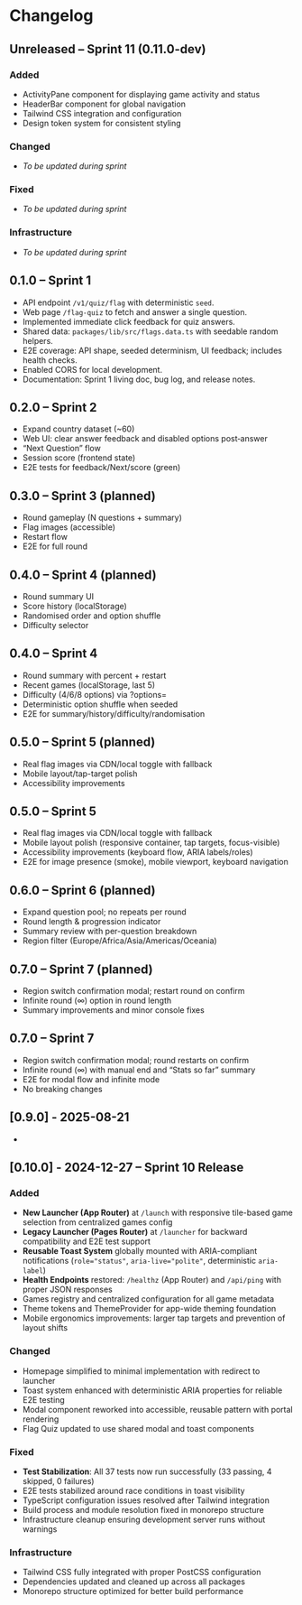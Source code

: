 # Changelog

## Unreleased – Sprint 11 (0.11.0-dev)

### Added
- ActivityPane component for displaying game activity and status
- HeaderBar component for global navigation
- Tailwind CSS integration and configuration
- Design token system for consistent styling

### Changed
- *To be updated during sprint*

### Fixed
- *To be updated during sprint*

### Infrastructure
- *To be updated during sprint*
## 0.1.0 – Sprint 1
- API endpoint `/v1/quiz/flag` with deterministic `seed`.
- Web page `/flag-quiz` to fetch and answer a single question.
- Implemented immediate click feedback for quiz answers.
- Shared data: `packages/lib/src/flags.data.ts` with seedable random helpers.
- E2E coverage: API shape, seeded determinism, UI feedback; includes health checks.
- Enabled CORS for local development.
- Documentation: Sprint 1 living doc, bug log, and release notes.

## 0.2.0 – Sprint 2
- Expand country dataset (~60)
- Web UI: clear answer feedback and disabled options post‑answer
- “Next Question” flow
- Session score (frontend state)
- E2E tests for feedback/Next/score (green)

## 0.3.0 – Sprint 3 (planned)
- Round gameplay (N questions + summary)
- Flag images (accessible)
- Restart flow
- E2E for full round

## 0.4.0 – Sprint 4 (planned)
- Round summary UI
- Score history (localStorage)
- Randomised order and option shuffle
- Difficulty selector

## 0.4.0 – Sprint 4
- Round summary with percent + restart
- Recent games (localStorage, last 5)
- Difficulty (4/6/8 options) via ?options=
- Deterministic option shuffle when seeded
- E2E for summary/history/difficulty/randomisation

## 0.5.0 – Sprint 5 (planned)
- Real flag images via CDN/local toggle with fallback
- Mobile layout/tap-target polish
- Accessibility improvements

## 0.5.0 – Sprint 5
- Real flag images via CDN/local toggle with fallback
- Mobile layout polish (responsive container, tap targets, focus-visible)
- Accessibility improvements (keyboard flow, ARIA labels/roles)
- E2E for image presence (smoke), mobile viewport, keyboard navigation

## 0.6.0 – Sprint 6 (planned)
- Expand question pool; no repeats per round
- Round length & progression indicator
- Summary review with per-question breakdown
- Region filter (Europe/Africa/Asia/Americas/Oceania)

## 0.7.0 – Sprint 7 (planned)
- Region switch confirmation modal; restart round on confirm
- Infinite round (∞) option in round length
- Summary improvements and minor console fixes

## 0.7.0 – Sprint 7
- Region switch confirmation modal; round restarts on confirm
- Infinite round (∞) with manual end and “Stats so far” summary
- E2E for modal flow and infinite mode
- No breaking changes

## [0.9.0] - 2025-08-21
-

## [0.10.0] - 2024-12-27 – Sprint 10 Release

### Added
- **New Launcher (App Router)** at `/launch` with responsive tile-based game selection from centralized games config
- **Legacy Launcher (Pages Router)** at `/launcher` for backward compatibility and E2E test support
- **Reusable Toast System** globally mounted with ARIA-compliant notifications (`role="status"`, `aria-live="polite"`, deterministic `aria-label`)
- **Health Endpoints** restored: `/healthz` (App Router) and `/api/ping` with proper JSON responses
- Games registry and centralized configuration for all game metadata
- Theme tokens and ThemeProvider for app-wide theming foundation
- Mobile ergonomics improvements: larger tap targets and prevention of layout shifts

### Changed
- Homepage simplified to minimal implementation with redirect to launcher
- Toast system enhanced with deterministic ARIA properties for reliable E2E testing
- Modal component reworked into accessible, reusable pattern with portal rendering
- Flag Quiz updated to use shared modal and toast components

### Fixed
- **Test Stabilization**: All 37 tests now run successfully (33 passing, 4 skipped, 0 failures)
- E2E tests stabilized around race conditions in toast visibility
- TypeScript configuration issues resolved after Tailwind integration
- Build process and module resolution fixed in monorepo structure
- Infrastructure cleanup ensuring development server runs without warnings

### Infrastructure
- Tailwind CSS fully integrated with proper PostCSS configuration
- Dependencies updated and cleaned up across all packages
- Monorepo structure optimized for better build performance
